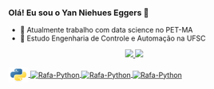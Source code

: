 ### Olá! Eu sou o Yan Niehues Eggers 👋

- 🔭 Atualmente trabalho com data science no PET-MA
- 🌱 Estudo Engenharia de Controle e Automação na UFSC

<div align="center">
  <a href="https://github.com/YanNews2805">
  <img height="180em" src="https://github-readme-stats.vercel.app/api?username=YanNews2805&show_icons=true&theme=tokyonight&include_all_commits=true&count_private=true"/>
  <img height="180em" src="https://github-readme-stats.vercel.app/api/top-langs/?username=YanNews2805&layout=compact&langs_count=7&theme=tokyonight"/>
</div>
  <div style="display: inline_block"><br>
  <img align="center" alt="Rafa-Python" height="30" width="40" src="https://raw.githubusercontent.com/devicons/devicon/master/icons/python/python-original.svg">
  <img align="center" alt="Rafa-Python" height="30" width="40" src="https://cdn.jsdelivr.net/gh/devicons/devicon/icons/flutter/flutter-original.svg" />
  <img align="center" alt="Rafa-Python" height="30" width="40" src="https://cdn.jsdelivr.net/gh/devicons/devicon/icons/matlab/matlab-original.svg" />
  <img align="center" alt="Rafa-Python" height="30" width="40" src="https://cdn.jsdelivr.net/gh/devicons/devicon/icons/java/java-original.svg" />
  
          
          
</div>
